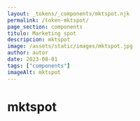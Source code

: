 ```yaml
---
layout: _tokens/_components/mktspot.njk
permalink: /token-mktspot/
page_section: components
titulo: Marketing spot
descripcion: mktspot
image: /assets/static/images/mktspot.jpg
author: autor
date: 2023-08-01 
tags: ["components"]
imageAlt: mktspot
---
```

# mktspot

